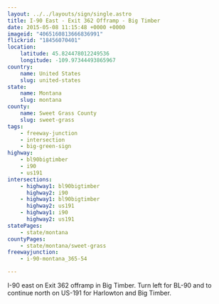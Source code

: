 ```yaml
---
layout: ../../layouts/sign/single.astro
title: I-90 East - Exit 362 Offramp - Big Timber
date: 2015-05-08 11:15:48 +0000 +0000
imageid: "4065160813666836991"
flickrid: "18456070401"
location:
    latitude: 45.824478012249536
    longitude: -109.97344493865967
country:
    name: United States
    slug: united-states
state:
    name: Montana
    slug: montana
county:
    name: Sweet Grass County
    slug: sweet-grass
tags:
    - freeway-junction
    - intersection
    - big-green-sign
highway:
    - bl90bigtimber
    - i90
    - us191
intersections:
    - highway1: bl90bigtimber
      highway2: i90
    - highway1: bl90bigtimber
      highway2: us191
    - highway1: i90
      highway2: us191
statePages:
    - state/montana
countyPages:
    - state/montana/sweet-grass
freewayjunction:
    - i-90-montana_365-54

---
```

I-90 east on Exit 362 offramp in Big Timber.  Turn left for BL-90 and to continue north on US-191 for Harlowton and Big Timber.